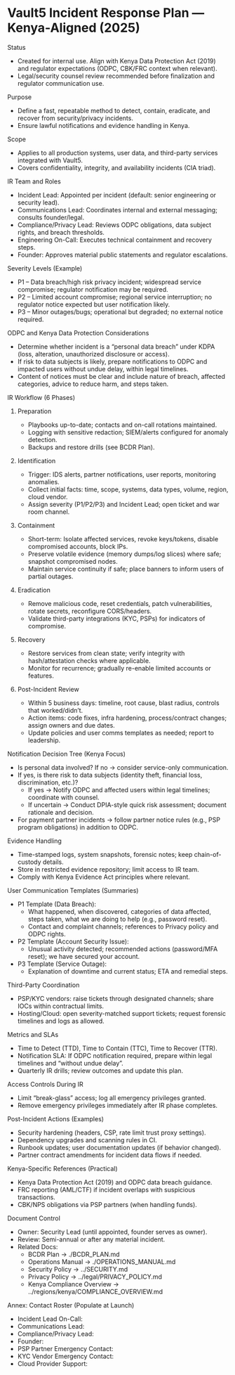 # Vault5 Incident Response Plan — Kenya-Aligned (2025)

Status
- Created for internal use. Align with Kenya Data Protection Act (2019) and regulator expectations (ODPC, CBK/FRC context when relevant).
- Legal/security counsel review recommended before finalization and regulator communication use.

Purpose
- Define a fast, repeatable method to detect, contain, eradicate, and recover from security/privacy incidents.
- Ensure lawful notifications and evidence handling in Kenya.

Scope
- Applies to all production systems, user data, and third-party services integrated with Vault5.
- Covers confidentiality, integrity, and availability incidents (CIA triad).

IR Team and Roles
- Incident Lead: Appointed per incident (default: senior engineering or security lead).
- Communications Lead: Coordinates internal and external messaging; consults founder/legal.
- Compliance/Privacy Lead: Reviews ODPC obligations, data subject rights, and breach thresholds.
- Engineering On-Call: Executes technical containment and recovery steps.
- Founder: Approves material public statements and regulator escalations.

Severity Levels (Example)
- P1 – Data breach/high risk privacy incident; widespread service compromise; regulator notification may be required.
- P2 – Limited account compromise; regional service interruption; no regulator notice expected but user notification likely.
- P3 – Minor outages/bugs; operational but degraded; no external notice required.

ODPC and Kenya Data Protection Considerations
- Determine whether incident is a “personal data breach” under KDPA (loss, alteration, unauthorized disclosure or access).
- If risk to data subjects is likely, prepare notifications to ODPC and impacted users without undue delay, within legal timelines.
- Content of notices must be clear and include nature of breach, affected categories, advice to reduce harm, and steps taken.

IR Workflow (6 Phases)
1) Preparation
   - Playbooks up-to-date; contacts and on-call rotations maintained.
   - Logging with sensitive redaction; SIEM/alerts configured for anomaly detection.
   - Backups and restore drills (see BCDR Plan).

2) Identification
   - Trigger: IDS alerts, partner notifications, user reports, monitoring anomalies.
   - Collect initial facts: time, scope, systems, data types, volume, region, cloud vendor.
   - Assign severity (P1/P2/P3) and Incident Lead; open ticket and war room channel.

3) Containment
   - Short-term: Isolate affected services, revoke keys/tokens, disable compromised accounts, block IPs.
   - Preserve volatile evidence (memory dumps/log slices) where safe; snapshot compromised nodes.
   - Maintain service continuity if safe; place banners to inform users of partial outages.

4) Eradication
   - Remove malicious code, reset credentials, patch vulnerabilities, rotate secrets, reconfigure CORS/headers.
   - Validate third-party integrations (KYC, PSPs) for indicators of compromise.

5) Recovery
   - Restore services from clean state; verify integrity with hash/attestation checks where applicable.
   - Monitor for recurrence; gradually re-enable limited accounts or features.

6) Post-Incident Review
   - Within 5 business days: timeline, root cause, blast radius, controls that worked/didn’t.
   - Action items: code fixes, infra hardening, process/contract changes; assign owners and due dates.
   - Update policies and user comms templates as needed; report to leadership.

Notification Decision Tree (Kenya Focus)
- Is personal data involved? If no → consider service-only communication.
- If yes, is there risk to data subjects (identity theft, financial loss, discrimination, etc.)?
  - If yes → Notify ODPC and affected users within legal timelines; coordinate with counsel.
  - If uncertain → Conduct DPIA-style quick risk assessment; document rationale and decision.
- For payment partner incidents → follow partner notice rules (e.g., PSP program obligations) in addition to ODPC.

Evidence Handling
- Time-stamped logs, system snapshots, forensic notes; keep chain-of-custody details.
- Store in restricted evidence repository; limit access to IR team.
- Comply with Kenya Evidence Act principles where relevant.

User Communication Templates (Summaries)
- P1 Template (Data Breach):
  - What happened, when discovered, categories of data affected, steps taken, what we are doing to help (e.g., password reset).
  - Contact and complaint channels; references to Privacy policy and ODPC rights.
- P2 Template (Account Security Issue):
  - Unusual activity detected; recommended actions (password/MFA reset); we have secured your account.
- P3 Template (Service Outage):
  - Explanation of downtime and current status; ETA and remedial steps.

Third-Party Coordination
- PSP/KYC vendors: raise tickets through designated channels; share IOCs within contractual limits.
- Hosting/Cloud: open severity-matched support tickets; request forensic timelines and logs as allowed.

Metrics and SLAs
- Time to Detect (TTD), Time to Contain (TTC), Time to Recover (TTR).
- Notification SLA: If ODPC notification required, prepare within legal timelines and “without undue delay”.
- Quarterly IR drills; review outcomes and update this plan.

Access Controls During IR
- Limit “break-glass” access; log all emergency privileges granted.
- Remove emergency privileges immediately after IR phase completes.

Post-Incident Actions (Examples)
- Security hardening (headers, CSP, rate limit trust proxy settings).
- Dependency upgrades and scanning rules in CI.
- Runbook updates; user documentation updates (if behavior changed).
- Partner contract amendments for incident data flows if needed.

Kenya-Specific References (Practical)
- Kenya Data Protection Act (2019) and ODPC data breach guidance.
- FRC reporting (AML/CTF) if incident overlaps with suspicious transactions.
- CBK/NPS obligations via PSP partners (when handling funds).

Document Control
- Owner: Security Lead (until appointed, founder serves as owner).
- Review: Semi-annual or after any material incident.
- Related Docs:
  - BCDR Plan → ./BCDR_PLAN.md
  - Operations Manual → ./OPERATIONS_MANUAL.md
  - Security Policy → ../SECURITY.md
  - Privacy Policy → ../legal/PRIVACY_POLICY.md
  - Kenya Compliance Overview → ../regions/kenya/COMPLIANCE_OVERVIEW.md

Annex: Contact Roster (Populate at Launch)
- Incident Lead On-Call:
- Communications Lead:
- Compliance/Privacy Lead:
- Founder:
- PSP Partner Emergency Contact:
- KYC Vendor Emergency Contact:
- Cloud Provider Support: